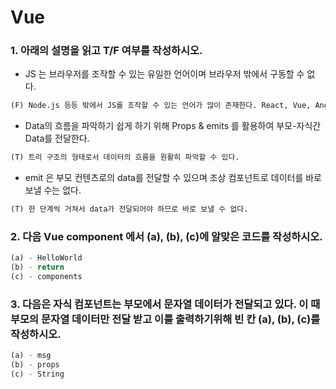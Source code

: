 # Vue

### 1. 아래의 설명을 읽고 T/F 여부를 작성하시오.

- JS 는 브라우저를 조작할 수 있는 유일한 언어이며 브라우저 밖에서 구동할 수 없다. 

```python
(F) Node.js 등등 밖에서 JS를 조작할 수 있는 언어가 많이 존재한다. React, Vue, Angular 등도 JS를 조작할 수 있는 대표적인 언어이다.
```

- Data의 흐름을 파악하기 쉽게 하기 위해 Props & emits 를 활용하여 부모-자식간 Data를 전달한다.

```python
(T) 트리 구조의 형태로서 데이터의 흐름을 원활히 파악할 수 있다.
```

- emit 은 부모 컨텐츠로의 data를 전달할 수 있으며 조상 컴포넌트로 데이터를 바로 보낼 수는 없다.

```python
(T) 한 단계씩 거쳐서 data가 전달되어야 하므로 바로 보낼 수 없다.
```



### 2. 다음 Vue component 에서 (a), (b), (c)에 알맞은 코드를 작성하시오.

```python
(a) - HelloWorld
(b) - return
(c) - components
```



### 3. 다음은 자식 컴포넌트는 부모에서 문자열 데이터가 전달되고 있다. 이 때 부모의 문자열 데이터만 전달 받고 이를 출력하기위해 빈 칸 (a), (b), (c)를 작성하시오.

```python
(a) - msg
(b) - props
(c) - String
```

